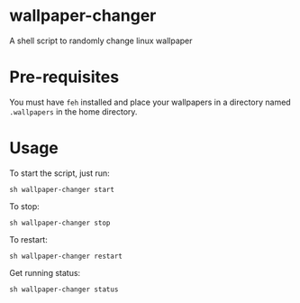 # wallpaper-changer

A shell script to randomly change linux wallpaper

# Pre-requisites

You must have `feh` installed and place your wallpapers in a directory named `.wallpapers` in the home directory.

# Usage

To start the script, just run:

```
sh wallpaper-changer start
```

To stop:

```
sh wallpaper-changer stop
```

To restart:

```
sh wallpaper-changer restart
```

Get running status:

```
sh wallpaper-changer status
```
